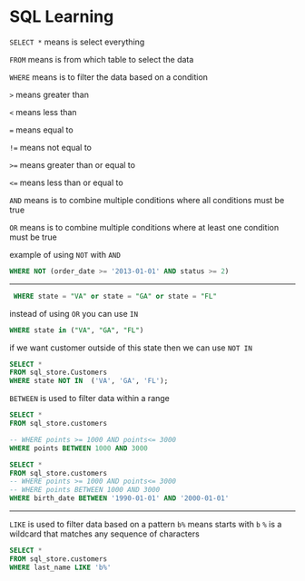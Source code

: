 # SQL Learning

`SELECT *`
means is select everything

`FROM`
means is from which table to select the data

`WHERE`
means is to filter the data based on a condition

`>` means greater than

`<` means less than

`=` means equal to

`!=` means not equal to

`>=` means greater than or equal to

`<=` means less than or equal to

`AND` means is to combine multiple conditions where all conditions must be true

`OR` means is to combine multiple conditions where at least one condition must be true

example of using `NOT` with `AND`

```sql
WHERE NOT (order_date >= '2013-01-01' AND status >= 2)
```

---

```sql
 WHERE state = "VA" or state = "GA" or state = "FL" 
 ```

instead of using `OR` you can use `IN`

```sql
WHERE state in ("VA", "GA", "FL")
```

if we want customer outside of this state
then we can use `NOT IN`

```sql
SELECT *
FROM sql_store.Customers
WHERE state NOT IN  ('VA', 'GA', 'FL');
```

`BETWEEN` is used to filter data within a range

```sql
SELECT *
FROM sql_store.customers

-- WHERE points >= 1000 AND points<= 3000
WHERE points BETWEEN 1000 AND 3000

```

```sql
SELECT *
FROM sql_store.customers
-- WHERE points >= 1000 AND points<= 3000
-- WHERE points BETWEEN 1000 AND 3000
WHERE birth_date BETWEEN '1990-01-01' AND '2000-01-01'
```
---
`LIKE` is used to filter data based on a pattern
`b%` means starts with `b`
`%` is a wildcard that matches any sequence of characters

```sql
SELECT *
FROM sql_store.customers
WHERE last_name LIKE 'b%'
```

